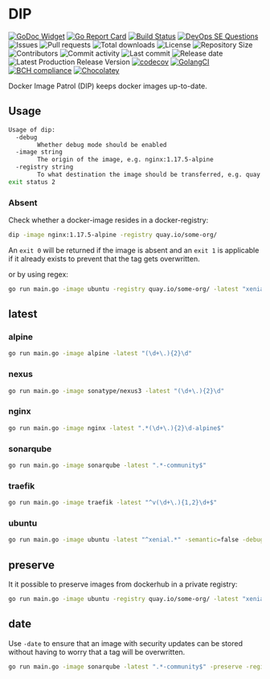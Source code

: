 # DIP

[![GoDoc Widget](https://godoc.org/github.com/030/dip?status.svg)](https://godoc.org/github.com/030/dip)
[![Go Report Card](https://goreportcard.com/badge/github.com/030/dip)](https://goreportcard.com/report/github.com/030/dip)
[![Build Status](https://travis-ci.org/030/dip.svg?branch=master)](https://travis-ci.org/030/dip)
[![DevOps SE Questions](https://img.shields.io/stackexchange/devops/t/dip.svg)](https://devops.stackexchange.com/questions/tagged/dip)
![Issues](https://img.shields.io/github/issues-raw/030/n3dr.svg)
![Pull requests](https://img.shields.io/github/issues-pr-raw/030/dip.svg)
![Total downloads](https://img.shields.io/github/downloads/030/dip/total.svg)
![License](https://img.shields.io/github/license/030/dip.svg)
![Repository Size](https://img.shields.io/github/repo-size/030/dip.svg)
![Contributors](https://img.shields.io/github/contributors/030/dip.svg)
![Commit activity](https://img.shields.io/github/commit-activity/m/030/dip.svg)
![Last commit](https://img.shields.io/github/last-commit/030/dip.svg)
![Release date](https://img.shields.io/github/release-date/030/dip.svg)
![Latest Production Release Version](https://img.shields.io/github/release/030/dip.svg)
[![codecov](https://codecov.io/gh/030/dip/branch/master/graph/badge.svg)](https://codecov.io/gh/030/dip)
[![GolangCI](https://golangci.com/badges/github.com/golangci/golangci-web.svg)](https://golangci.com/r/github.com/030/dip)
[![BCH compliance](https://bettercodehub.com/edge/badge/030/dip?branch=master)](https://bettercodehub.com/results/030/dip)
[![Chocolatey](https://img.shields.io/chocolatey/dt/dip)](https://chocolatey.org/packages/dip)

Docker Image Patrol (DIP) keeps docker images up-to-date.

## Usage

```bash
Usage of dip:
  -debug
        Whether debug mode should be enabled
  -image string
        The origin of the image, e.g. nginx:1.17.5-alpine
  -registry string
        To what destination the image should be transferred, e.g. quay.io/some-org
exit status 2
```

### Absent

Check whether a docker-image resides in a docker-registry:

```bash
dip -image nginx:1.17.5-alpine -registry quay.io/some-org/
```

An ```exit 0``` will be returned if the image is absent and an ```exit 1``` is
applicable if it already exists to prevent that the tag gets overwritten.

or by using regex:

```bash
go run main.go -image ubuntu -registry quay.io/some-org/ -latest "xenial-\d.*"
```

## latest

### alpine

```bash
go run main.go -image alpine -latest "(\d+\.){2}\d"
```

### nexus

```bash
go run main.go -image sonatype/nexus3 -latest "(\d+\.){2}\d"
```

### nginx

```bash
go run main.go -image nginx -latest ".*(\d+\.){2}\d-alpine$"
```

### sonarqube

```bash
go run main.go -image sonarqube -latest ".*-community$"
```

### traefik

```bash
go run main.go -image traefik -latest "^v(\d+\.){1,2}\d+$"
```

### ubuntu

```bash
go run main.go -image ubuntu -latest "^xenial.*" -semantic=false -debug=true
```

## preserve

It it possible to preserve images from dockerhub in a private registry:

```bash
go run main.go -image ubuntu -registry quay.io/some-org/ -latest "xenial-\d.*" -preserve
```

## date

Use ```-date``` to ensure that an image with security updates can be stored
without having to worry that a tag will be overwritten.

```bash
go run main.go -image sonarqube -latest ".*-community$" -preserve -registry quay.io/some-org/ -date
```
